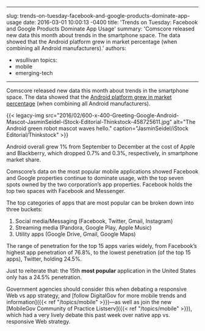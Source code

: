 
---
slug: trends-on-tuesday-facebook-and-google-products-dominate-app-usage
date: 2016-03-01 10:00:13 -0400
title: 'Trends on Tuesday: Facebook and Google Products Dominate App Usage'
summary: 'Comscore released new data this month about trends in the smartphone space. The data showed that the Android platform grew in market percentage (when combining all Android manufacturers).'
authors:
  - wsullivan
topics:
  - mobile
  - emerging-tech
---

Comscore released new data this month about trends in the smartphone space. The data showed that the [Android platform grew in market percentage](http://www.comscore.com/Insights/Market-Rankings/comScore-Reports-December-2015-US-Smartphone-Subscriber-Market-Share) (when combining all Android manufacturers).

{{< legacy-img src="2016/02/600-x-400-Greeting-Google-Android-Mascot-JasminSeidel-iStock-Editorial-Thinkstock-458725611.jpg" alt="The Android green robot mascot waves hello." caption="JasminSeidel/iStock Editorial/Thinkstock" >}} 

Android overall grew 1% from September to December at the cost of Apple and Blackberry, which dropped 0.7% and 0.3%, respectively, in smartphone market share.

Comscore’s data on the most popular mobile applications showed Facebook and Google properties continue to dominate usage, with the top seven spots owned by the two corporation’s app properties. Facebook holds the top two spaces with Facebook and Messenger.

The top categories of apps that are most popular can be broken down into three buckets:

  1. Social media/Messaging (Facebook, Twitter, Gmail, Instagram)
  2. Streaming media (Pandora, Google Play, Apple Music)
  3. Utility apps (Google Drive, Gmail, Google Maps)

The range of penetration for the top 15 apps varies widely, from Facebook’s highest app penetration of 76.8%, to the lowest penetration (of the top 15 apps), Twitter, holding 24.5%.

Just to reiterate that: the 15th **most popular** application in the United States only has a 24.5% penetration.

Government agencies should consider this when debating a responsive Web vs app strategy, and [follow DigitalGov for more mobile trends and information]({{< ref "/topics/mobile" >}})—as well as join the new [MobileGov Community of Practice Listserv]({{< ref "/topics/mobile" >}}), which had a very lively debate this past week over native app vs. responsive Web strategy.
